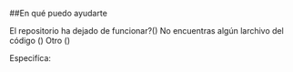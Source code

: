 ##En qué puedo ayudarte

El repositorio ha dejado de funcionar?()
No encuentras algún larchivo del código ()
Otro ()

Especifíca:
